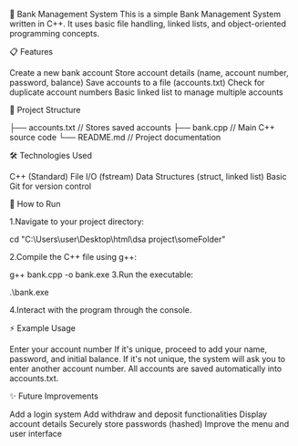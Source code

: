 🏦 Bank Management System
This is a simple Bank Management System written in C++.
It uses basic file handling, linked lists, and object-oriented programming concepts.

📋 Features

  Create a new bank account
  Store account details (name, account number, password, balance)
  Save accounts to a file (accounts.txt)
  Check for duplicate account numbers
  Basic linked list to manage multiple accounts

  
📂 Project Structure

   ├── accounts.txt    // Stores saved accounts
   ├── bank.cpp        // Main C++ source code
   └── README.md       // Project documentation

🛠 Technologies Used

  C++ (Standard)
  File I/O (fstream)
  Data Structures (struct, linked list)
  Basic Git for version control

🚀 How to Run

1.Navigate to your project directory:

  cd "C:\Users\user\Desktop\html\dsa project\someFolder"

2.Compile the C++ file using g++:

  g++ bank.cpp -o bank.exe
3.Run the executable:

  .\bank.exe
  
4.Interact with the program through the console.

⚡ Example Usage

Enter your account number
If it's unique, proceed to add your name, password, and initial balance.
If it's not unique, the system will ask you to enter another account number.
All accounts are saved automatically into accounts.txt.

✨ Future Improvements

Add a login system
Add withdraw and deposit functionalities
Display account details
Securely store passwords (hashed)
Improve the menu and user interface


  

